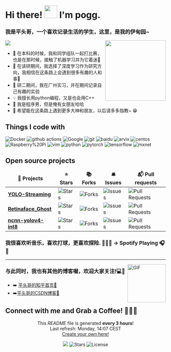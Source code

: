 <h1>Hi there! <img src="https://media.giphy.com/media/hvRJCLFzcasrR4ia7z/giphy.gif" height="40px" width="40px">  I'm  pogg. 



### 我是平头哥，一个喜欢记录生活的学生，这里，是我的伊甸园~  
<div>
<img align="right" height="190px" src="https://ss2.bdstatic.com/70cFvnSh_Q1YnxGkpoWK1HF6hhy/it/u=1410335010,2761093436&fm=26&gp=0.jpg"/>
</div>

<p align="left">
<img src = "https://github-readme-stats.vercel.app/api?username=pengtougu&&show_icons=true&title_color=66ffff&icon_color=7a34f9&text_color=009999&bg_color=333366& theme=radical"/>
</p>

- 🔭 在本科的时候，我和同学组队一起打比赛，也是在那时候，接触了机器学习并为它着迷🤖
- 🌱 在读研期间，我选择了深度学习作为研究方向，我相信在这条路上会遇到很多有趣的人和事🤣
- 👯  研二期间，我在广州实习，并在期间记录自己有趣的实验
- 💡   我擅长用python编程，又是也会用C++
- 👩 我是程序男，但是俺有女朋友哈哈
- 🤣 希望能在这条路上遇到更多大神和朋友，以后请多多指教~ 😁
  
<h2>Things I code with</h2>
	
<p>
  <img alt="Docker" src="https://img.shields.io/badge/-Docker-46a2f1?style=flat-square&logo=docker&logoColor=white" />
  <img alt="github actions" src="https://img.shields.io/badge/-Github_Actions-2088FF?style=flat-square&logo=github-actions&logoColor=white" />
  <img alt="Google" src="https://img.shields.io/badge/-Google_Cloud_Platform-1a73e8?style=flat-square&logo=google-cloud&logoColor=white" />
  <img alt="git" src="https://img.shields.io/badge/-Git-F05032?style=flat-square&logo=git&logoColor=white" />
  <img alt="baidu" src="https://img.shields.io/badge/baidu-%20-white?color=blue&logo=baidu&logoColor=blue&style=flat-square" />
  <img alt="arvix" src="https://img.shields.io/badge/arvix-%20-white?color=red&label=arvix&logo=arvix&logoColor=red&style=flat-square" />
  <img alt="centos" src="https://img.shields.io/badge/centos-%20-white?color=red&label=centos&logo=centos&logoColor=red&style=flat-square" />
  <img alt="Raspberry%20Pi" src="https://img.shields.io/badge/Raspberry%20Pi-%20-white?color=red&label=Raspberry%20Pi&logo=Raspberry%20Pi&logoColor=red&style=flat-square" />
  <img alt="vim" src="https://img.shields.io/badge/vim-%20-white?color=green&label=vim&logo=vim&logoColor=green" />
  <img alt="python" src="https://img.shields.io/badge/python-%20-white?color=yellow&label=python&logo=python&logoColor=yellow" />
  <img alt="pytorch" src="https://img.shields.io/badge/pytorch-%20-white?color=red&label=pytorch&logo=pytorch&logoColor=red&style=flat-square" />
  <img alt="tensorflow" src="https://img.shields.io/badge/tensorflow-%20-white?color=orange&label=tensorflow&logo=tensorflow&logoColor=orange&style=flat-square" />
  <img alt="mxnet" src="https://img.shields.io/badge/mxnet-%20-red?color=red&label=mxnet&logo=mxnet&logoColor=red&style=flat-square" />
</p>
  
<h2>Open source projects</h2>
<table>
  <thead align="center">
    <tr border: none;>
      <td><b>🎁 Projects</b></td>
      <td><b>⭐ Stars</b></td>
      <td><b>📚 Forks</b></td>
      <td><b>🛎 Issues</b></td>
      <td><b>📬 Pull requests</b></td>
    </tr>
  </thead>
  <tbody>
    <tr>
      <td><a href="https://github.com/pengtougu/YOLO-Streaming"><b>YOLO-Streaming</b></a></td>
      <td><img alt="Stars" src="https://img.shields.io/github/stars/pengtougu/YOLO-Streaming?style=flat-square&labelColor=343b41"/></td>
      <td><img alt="Forks" src="https://img.shields.io/github/forks/pengtougu/YOLO-Streaming?style=flat-square&labelColor=343b41"/></td>
      <td><img alt="Issues" src="https://img.shields.io/github/issues/pengtougu/YOLO-Streaming?style=flat-square&labelColor=343b41"/></td>
      <td><img alt="Pull Requests" src="https://img.shields.io/github/issues-pr/pengtougu/YOLO-Streaming?style=flat-square&labelColor=343b41"/></td>
    </tr>
	  <tr>
      <td><a href="https://github.com/pengtougu/Retinaface_Ghost"><b>Retinaface_Ghost</b></a></td>
      <td><img alt="Stars" src="https://img.shields.io/github/stars/pengtougu/Retinaface_Ghost?style=flat-square&labelColor=343b41"/></td>
      <td><img alt="Forks" src="https://img.shields.io/github/forks/pengtougu/Retinaface_Ghost?style=flat-square&labelColor=343b41"/></td>
      <td><img alt="Issues" src="https://img.shields.io/github/issues/pengtougu/Retinaface_Ghost?style=flat-square&labelColor=343b41"/></td>
      <td><img alt="Pull Requests" src="https://img.shields.io/github/issues-pr/pengtougu/Retinaface_Ghost?style=flat-square&labelColor=343b41"/></td>
    </tr>
	  <tr>
      <td><a href="https://github.com/pengtougu/ncnn-yolov4-int8"><b>ncnn-yolov4-int8</b></a></td>
      <td><img alt="Stars" src="https://img.shields.io/github/stars/pengtougu/ncnn-yolov4-int8?style=flat-square&labelColor=343b41"/></td>
      <td><img alt="Forks" src="https://img.shields.io/github/forks/pengtougu/ncnn-yolov4-int8?style=flat-square&labelColor=343b41"/></td>
      <td><img alt="Issues" src="https://img.shields.io/badge/issues-4%20%20close-blue"/></td>
      <td><img alt="Pull Requests" src="https://img.shields.io/github/issues-pr/pengtougu/ncnn-yolov4-int8?style=flat-square&labelColor=343b41"/></td>
    </tr>
  </tbody>
</table>

### 我很喜欢听音乐，喜欢打球，更喜欢探险. 🎼🎸🎶   →   Spotify Playing 🎧👀


---
<div>
<img align="right" alt="GIF" height="120px" src="https://ss0.bdstatic.com/70cFuHSh_Q1YnxGkpoWK1HF6hhy/it/u=2757967338,3675478352&fm=26&gp=0.jpg"/>
</div>
  
### 与此同时，我也有其他的博客喔，欢迎大家关注!💻📌

- ➡️ [平头哥的知乎首页💛](https://www.zhihu.com/people/chenxiangrong)
- ➡️[平头哥的CSDN博客💛](https://blog.csdn.net/weixin_45829462?spm=1001.2101.3001.5343&type=blog)


## Connect with me and Grab a Coffee! 🙋‍♀️🥤    

<p align="center">This <i>README</i> file is generated <b>every 3 hours</b>!</br>Last refresh: Monday, 14:07 CEST<br /><a href="https://github.com/pengtougu/pengtougu">Create your own here!</a></p>
<p align="center"><img src="https://img.shields.io/conda/pn/conda-forge/python" /> <img alt="Stars" src="https://img.shields.io/symfony/i/stars/825be328-29f8-44f7-a750-f82818ae9111"/> <img alt="License" src="https://img.shields.io/crates/l/rustc-serialize/0.3.24?style=flat-square&labelColor=343b41"/></p>
	
